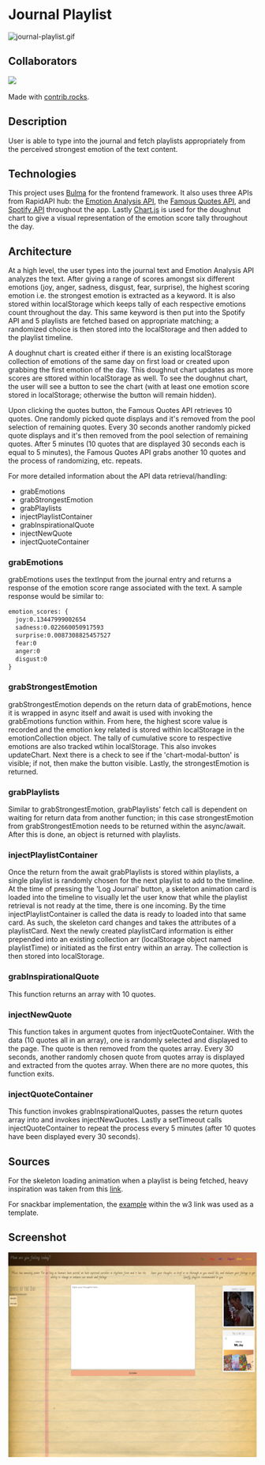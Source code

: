 # Journal Playlist

![journal-playlist.gif](./assets/images/screen_recording.gif)

## Collaborators
<a href="https://github.com/richardjhong/journal-playlist/graphs/contributors">
  <img src="https://contrib.rocks/image?repo=richardjhong/journal-playlist" />
</a>

Made with [contrib.rocks](https://contrib.rocks).

## Description
User is able to type into the journal and fetch playlists appropriately from the perceived strongest emotion of the text content.

## Technologies
This project uses [Bulma](https://bulma.io/) for the frontend framework. It also uses three APIs from RapidAPI hub: the [Emotion Analysis API](https://rapidapi.com/twinword/api/emotion-analysis/), the [Famous Quotes API](https://rapidapi.com/saicoder/api/famous-quotes4/), and [Spotify API](https://rapidapi.com/Glavier/api/spotify23/) throughout the app. Lastly [Chart.js](https://www.chartjs.org/) is used for the doughnut chart to give a visual representation of the emotion score tally throughout the day.

## Architecture

At a high level, the user types into the journal text and Emotion Analysis API analyzes the text. After giving a range of scores amongst six different emotions (joy, anger, sadness, disgust, fear, surprise), the highest scoring emotion i.e. the strongest emotion is extracted as a keyword. It is also stored within localStorage which keeps tally of each respective emotions count throughout the day. This same keyword is then put into the Spotify API and 5 playlists are fetched based on appropriate matching; a randomized choice is then stored into the localStorage and then added to the playlist timeline. 

A doughnut chart is created either if there is an existing localStorage collection of emotions of the same day on first load or created upon grabbing the first emotion of the day. This doughnut chart updates as more scores are sttored within localStorage as well. To see the doughnut chart, the user will see a button to see the chart (with at least one emotion score stored in localStorage; otherwise the button will remain hidden).

Upon clicking the quotes button, the Famous Quotes API retrieves 10 quotes. One randomly picked quote displays and it's removed from the pool selection of remaining quotes. Every 30 seconds another randomly picked quote displays and it's then removed from the pool selection of remaining quotes. After 5 minutes (10 quotes that are displayed 30 seconds each is equal to 5 minutes), the Famous Quotes API grabs another 10 quotes and the process of randomizing, etc. repeats.

For more detailed information about the API data retrieval/handling:

- grabEmotions
- grabStrongestEmotion
- grabPlaylists
- injectPlaylistContainer
- grabInspirationalQuote
- injectNewQuote
- injectQuoteContainer

### grabEmotions
grabEmotions uses the textInput from the journal entry and returns a response of the emotion score range associated with the text. A sample response would be similar to:

```
emotion_scores: {
  joy:0.13447999002654
  sadness:0.022660050917593
  surprise:0.0087308825457527
  fear:0
  anger:0
  disgust:0
}
``` 

### grabStrongestEmotion
grabStrongestEmotion depends on the return data of grabEmotions, hence it is wrapped in async itself and await is used with invoking the grabEmotions function within. From here, the highest score value is recorded and the emotion key related is stored within localStorage in the emotionCollection object. The tally of cumulative score to respective emotions are also tracked wtihin localStorage. This also invokes updateChart. Next there is a check to see if the 'chart-modal-button' is visible; if not, then make the button visible. Lastly, the strongestEmotion is returned.

### grabPlaylists
Similar to grabStrongestEmotion, grabPlaylists' fetch call is dependent on waiting for return data from another function; in this case strongestEmotion from grabStrongestEmotion needs to be returned within the async/await. After this is done, an object is returned with playlists.

### injectPlaylistContainer
Once the return from the await grabPlaylists is stored within playlists, a single playlist is randomly chosen for the next playlist to add to the timeline. At the time of pressing the 'Log Journal' button, a skeleton animation card is loaded into the timeline to visually let the user know that while the playlist retrieval is not ready at the time, there is one incoming. By the time injectPlaylistContainer is called the data is ready to loaded into that same card. As such, the skeleton card changes and takes the attributes of a playlistCard. Next the newly created playlistCard information is either prepended into an existing collection arr (localStorage object named playlistTime) or initiated as the first entry within an array. The collection is then stored into localStorage.

### grabInspirationalQuote
This function returns an array with 10 quotes.

### injectNewQuote
This function takes in argument quotes from injectQuoteContainer. With the data (10 quotes all in an array), one is randomly selected and displayed to the page. The quote is then removed from the quotes array. Every 30 seconds, another randomly chosen quote from quotes array is displayed and extracted from the quotes array. When there are no more quotes, this function exits.

### injectQuoteContainer
This function invokes grabInspirationalQuotes, passes the return quotes array into and invokes injectNewQuotes. Lastly a setTimeout calls injectQuoteContainer to repeat the process every 5 minutes (after 10 quotes have been displayed every 30 seconds).

## Sources
For the skeleton loading animation when a playlist is being fetched, heavy inspiration was taken from this [link](https://javascript.plainenglish.io/adding-skeleton-loading-animation-with-css-e6833f6e1d0a).

For snackbar implementation, the [example](https://www.w3schools.com/howto/howto_js_snackbar.asp) within the w3 link was used as a template.

## Screenshot
![screenshot](./assets/images/screenshot.png)
